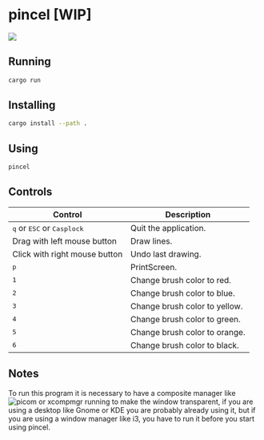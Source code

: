 # pincel [WIP]

![](demo/demo.gif)

## Running
```bash
cargo run
```

## Installing
```bash
cargo install --path .
```

## Using

```bash
pincel
```
## Controls

| Control                                              | Description                                                   |
|------------------------------------------------------|---------------------------------------------------------------|
| <kbd>q</kbd> or <kbd>ESC</kbd> or <kbd>Casplock</kbd>| Quit the application.                                         |
| Drag with left mouse button                          | Draw lines.                                                   |
| Click with right mouse button                        | Undo last drawing.                                            |
| <kbd>p</kbd>                                         | PrintScreen.                                                  |
| <kbd>1</kbd>                                         | Change brush color to red.                                    |
| <kbd>2</kbd>                                         | Change brush color to blue.                                   |
| <kbd>3</kbd>                                         | Change brush color to yellow.                                 |
| <kbd>4</kbd>                                         | Change brush color to green.                                  |
| <kbd>5</kbd>                                         | Change brush color to orange.                                 |
| <kbd>6</kbd>                                         | Change brush color to black.                                  |

## Notes

To run this program it is necessary to have a composite manager like ![picom](https://github.com/yshui/picom) or xcompmgr running to make the window transparent, if you are using a desktop like Gnome or KDE you are probably already using it, but if you are using a window manager like i3, you have to run it before you start using pincel.


